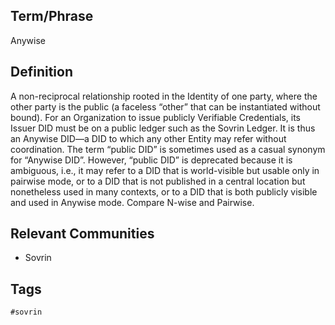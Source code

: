 ## Term/Phrase
Anywise

## Definition
A non-reciprocal relationship rooted in the Identity of one party, where the other party is the public (a faceless &ldquo;other&rdquo; that can be instantiated without bound). For an Organization to issue publicly Verifiable Credentials, its Issuer DID must be on a public ledger such as the Sovrin Ledger. It is thus an Anywise DID&mdash;a DID to which any other Entity may refer without coordination. The term &ldquo;public DID&rdquo; is sometimes used as a casual synonym for &ldquo;Anywise DID&rdquo;. However, &ldquo;public DID&rdquo; is deprecated because it is ambiguous, i.e., it may refer to a DID that is world-visible but usable only in pairwise mode, or to a DID that is not published in a central location but nonetheless used in many contexts, or to a DID that is both publicly visible and used in Anywise mode. Compare N-wise and Pairwise.

## Relevant Communities
* Sovrin

## Tags
```
#sovrin
```
